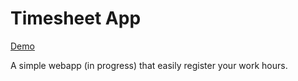 # Timesheet App
[Demo](http://gabrieluizramos.com.br/timesheet-app/)

A simple webapp (in progress) that easily register your work hours.